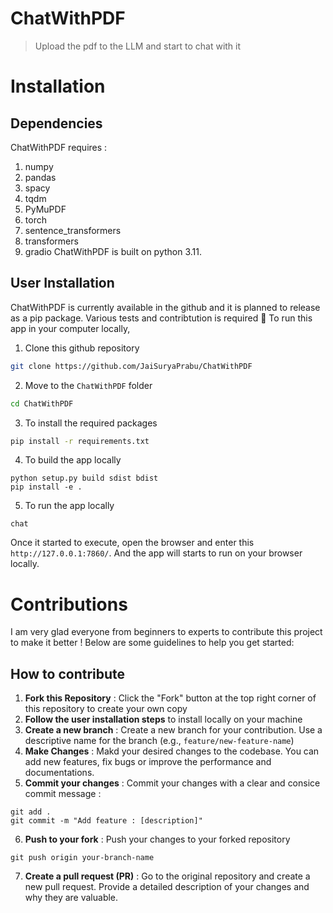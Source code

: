 # ChatWithPDF
> Upload the pdf to the LLM and start to chat with it 

# Installation
## Dependencies
ChatWithPDF requires :
1. numpy
2. pandas
3. spacy
4. tqdm
5. PyMuPDF
6. torch
7. sentence_transformers
8. transformers
9. gradio
ChatWithPDF is built on python 3.11.

## User Installation
ChatWithPDF is currently available in the github and it is planned to release as a pip package. Various tests and contribtution is required 🤗
To run this app in your computer locally,
1. Clone this github repository
```bash
git clone https://github.com/JaiSuryaPrabu/ChatWithPDF
```
2. Move to the `ChatWithPDF` folder
```bash
cd ChatWithPDF
```
3. To install the required packages
```bash
pip install -r requirements.txt
```
4. To build the app locally
```
python setup.py build sdist bdist
pip install -e .
```
5. To run the app locally
```
chat 
```
Once it started to execute, open the browser and enter this `http://127.0.0.1:7860/`.
And the app will starts to run on your browser locally.

# Contributions
I am very glad everyone from beginners to experts to contribute this project to make it better !
Below are some guidelines to help you get started:
## How to contribute 
1. **Fork this Repository** : Click the "Fork" button at the top right corner of this repository to create your own copy
2. **Follow the user installation steps** to install locally on your machine
3. **Create a new branch** : Create a new branch for your contribution. Use a descriptive name for the branch (e.g., `feature/new-feature-name`)
4. **Make Changes** : Makd your desired changes to the codebase. You can add new features, fix bugs or improve the performance and documentations.
5. **Commit your changes** : Commit your changes with a clear and consice commit message :
```
git add .
git commit -m "Add feature : [description]"
```
6. **Push to your fork** : Push your changes to your forked repository
```
git push origin your-branch-name
```
7. **Create a pull request (PR)** : Go to the original repository and create a new pull request. Provide a detailed description of your changes and why they are valuable.
 